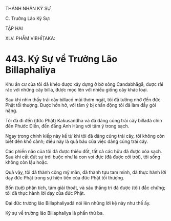 THÁNH NHÂN KÝ SỰ

C. Trưởng Lão Ký Sự:

TẬP HAI

XLV. PHẨM VIBHĪṬAKA:

# 443. Ký Sự về Trưởng Lão Billaphaliya

Khu ẩn cư của tôi đã khéo được xây dựng ở bờ sông Candabhāgā, được rải rác với những cây billa, được mọc lên với nhiều giống cây khác loại.

Sau khi nhìn thấy trái cây billacó mùi thơm ngát, tôi đã tưởng nhớ đến đức Phật tối thượng. Được hớn hở, với tâm ý bị chấn động tôi đã làm đầy gói nặng.

Tôi đã đi đến (đức Phật) Kakusandha và đã dâng cúng trái cây billađã chín đến Phước Điền, đến đấng Anh Hùng với tâm ý trong sạch.

Ngay trong chính kiếp này kể từ khi tôi đã dâng cúng trái cây, tôi không còn biết đến khổ cảnh; điều này là quả báu của việc dâng cúng trái cây.

Các phiền não của tôi đã được thiêu đốt, tất cả các hữu đã được xóa sạch. Sau khi cắt đứt sự trói buộc như là con voi đực (đã được cởi trói), tôi sống không còn lậu hoặc.

Quả vậy, tôi đã thành công mỹ mãn, đã thành tựu tam minh, đã thực hành lời dạy đức Phật trong sự hiện tiền của đức Phật tối thượng.

Bốn (tuệ) phân tích, tám giải thoát, và sáu thắng trí đã được (tôi) đắc chứng; tôi đã thực hành lời dạy của đức Phật.

Đại đức trưởng lão Billaphaliyađã nói lên những lời kệ này như thế ấy.

Ký sự về trưởng lão Billaphaliya là phần thứ ba.
